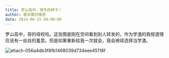 ```yaml
---
title: 罗山高中，很牛的样子！
author: 雾非雾的情思
date: 2014-06-25 00:00:00
---
```

罗山高中，哥的母校哈。这张图是刚在空间看到别人转发的，作为学渣的我按道理应该有一丝丝的羞意。但是如果重新给我一次就会，我会继续选择当学渣。

![attach-056a4db3f8fb1468039d734eee45118f][]


[attach-056a4db3f8fb1468039d734eee45118f]: http://file.mspring.org/attach-056a4db3f8fb1468039d734eee45118f